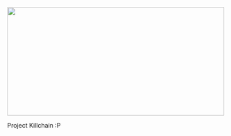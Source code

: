 <img  src="https://github.com/ntwrite/ntwrite/assets/110534650/51dbc3b4-9432-4a90-aac9-931269cea321)https://github.com/ntwrite/ntwrite/assets/110534650/51dbc3b4-9432-4a90-aac9-931269cea321"  width="500"  height="250">

Project Killchain :P
